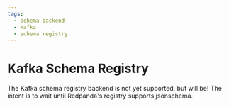 ```yaml
---
tags:
  - schema backend
  - kafka
  - schema registry
---
```


# Kafka Schema Registry


The Kafka schema registry backend is not yet supported, but will be! The intent is to wait until Redpanda's registry supports jsonschema.
